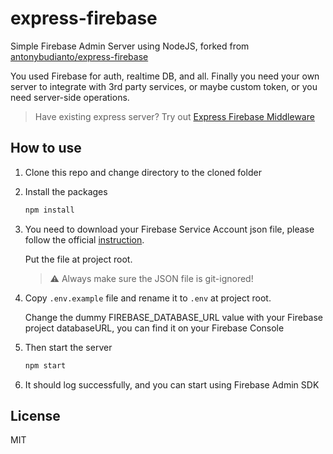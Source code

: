 # express-firebase

Simple Firebase Admin Server using NodeJS, forked from [antonybudianto/express-firebase](https://github.com/antonybudianto/express-firebase)

You used Firebase for auth, realtime DB, and all. Finally you need your own server
to integrate with 3rd party services, or maybe custom token, or you need server-side operations.

> Have existing express server? Try out [Express Firebase Middleware](https://github.com/antonybudianto/express-firebase-middleware)

## How to use
1. Clone this repo and change directory to the cloned folder
2. Install the packages

   ```sh
   npm install
   ```

3. You need to download your Firebase Service Account json file, please follow the official [instruction](https://firebase.google.com/docs/admin/setup).

    Put the file at project root.

    > :warning: Always make sure the JSON file is git-ignored!

4. Copy `.env.example` file and rename it to `.env` at project root.

    Change the dummy FIREBASE_DATABASE_URL value with your Firebase project databaseURL, you can find it on your Firebase Console

5. Then start the server
    ```sh
    npm start
    ```
6. It should log successfully, and you can start using Firebase Admin SDK

## License
MIT
